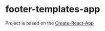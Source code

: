 # footer-templates-app

Project is based on the [Create-React-App](https://create-react-app.dev/docs)
